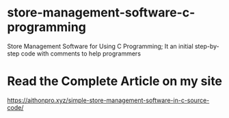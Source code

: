 # store-management-software-c-programming
Store Management Software for Using C Programming; It an initial step-by-step code with comments to help programmers

# Read the Complete Article on my site 
https://aithonpro.xyz/simple-store-management-software-in-c-source-code/
